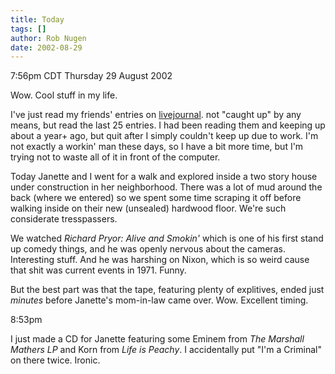 ```yaml
---
title: Today
tags: []
author: Rob Nugen
date: 2002-08-29
---
```


<p class=date>7:56pm CDT Thursday 29 August 2002</p>

<p>Wow.  Cool stuff in my life.</p>

<p>I've just read my friends' entries on <a
href="http://www.livejournal.com/users/thunderrabbit/friends">livejournal</a>.
not "caught up" by any means, but read the last 25 entries.  I had
been reading them and keeping up about a year+ ago, but quit after I
simply couldn't keep up due to work.  I'm not exactly a workin' man
these days, so I have a bit more time, but I'm trying not to waste all
of it in front of the computer.</p>

<p>Today Janette and I went for a walk and explored inside a two story
house under construction in her neighborhood.  There was a lot of mud
around the back (where we entered) so we spent some time scraping it
off before walking inside on their new (unsealed) hardwood floor.
We're such considerate tresspassers.</p>

<p>We watched <em>Richard Pryor: Alive and Smokin'</em> which is one
of his first stand up comedy things, and he was openly nervous about
the cameras.  Interesting stuff.  And he was harshing on Nixon, which
is so weird cause that shit was current events in 1971.  Funny.</p>

<p>But the best part was that the tape, featuring plenty of
explitives, ended just <em>minutes</em> before Janette's mom-in-law
came over.  Wow.  Excellent timing.</p>

<p class=date>8:53pm</p>

<p>I just made a CD for Janette featuring some Eminem from <em>The
Marshall Mathers LP</em> and Korn from <em>Life is Peachy</em>.  I
accidentally put "I'm a Criminal" on there twice.  Ironic.</p>
